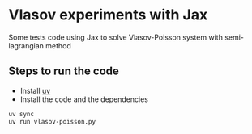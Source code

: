 # Vlasov experiments with Jax

Some tests code using Jax to solve Vlasov-Poisson system with semi-lagrangian method

## Steps to run the code

- Install [uv](https://docs.astral.sh/uv/)
- Install the code and the dependencies

```bash
uv sync
uv run vlasov-poisson.py
```
